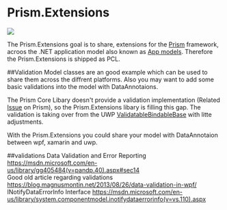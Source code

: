 # Prism.Extensions

[<img src="https://ci.appveyor.com/api/projects/status/github/mfe-/Prism.Extensions?branch=master&svg=true">](https://ci.appveyor.com/project/mfe-/prism-extensions)

The Prism.Extensions goal is to share, extensions for the [Prism](https://github.com/PrismLibrary) framework, acroos the .NET application model also known as [App models](https://en.wikipedia.org/wiki/.NET_Framework#App_models). Therefore the Prism.Extensions is shipped as PCL.

##Validation
Model classes are an good example which can be used to share them across the diffrent platforms. Also you may want to add some basic validations into the model with DataAnnotaions.

The Prism Core Libary doesn't provide a validation implementation (Related [Issue](https://github.com/PrismLibrary/Prism/issues/625) on Prism), so the Prism.Extensions libary is filling this gap. The validation is taking over from the UWP [ValidatableBindableBase](https://github.com/PrismLibrary/Prism/tree/de7b03b5e015edcac595602512877b264a1345d1/Source/Windows10/Prism.Windows/Validation) with litte adjustments.

With the Prism.Extensions you could share your model with DataAnnotaion between wpf, xamarin and uwp. 



##validations
Data Validation and Error Reporting https://msdn.microsoft.com/en-us/library/gg405484(v=pandp.40).aspx#sec14 <br />
Good old article regarding validations https://blog.magnusmontin.net/2013/08/26/data-validation-in-wpf/ <br />
INotifyDataErrorInfo Interface https://msdn.microsoft.com/en-us/library/system.componentmodel.inotifydataerrorinfo(v=vs.110).aspx <br />

